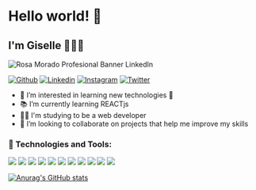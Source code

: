  <h1>Hello world! 💫</h1>
 <h2>I'm Giselle 👋👩‍💻</h2>
 

  ![Rosa Morado Profesional Banner LinkedIn](https://user-images.githubusercontent.com/69175205/130131483-c40d6cbe-6b11-40dc-b008-0f036a299af6.png)

[![Github](https://img.shields.io/badge/-Github-000?style=flat&logo=Github&logoColor=white)](https://github.com/gisellechaumont)
[![Linkedin](https://img.shields.io/badge/-LinkedIn-blue?style=flat&logo=Linkedin&logoColor=white)](https://www.linkedin.com/in/gisellechaumontmohr/)
[![Instagram](https://img.shields.io/badge/-Instagram-c13584?style=flat&labelColor=c13584&logo=instagram&logoColor=white)](https://www.instagram.com/gisellechaumont)
[![Twitter](https://img.shields.io/badge/-Twitter-1DA1F2?style=flat&logo=Twitter&logoColor=white)](https://twitter.com/gisellech)

 
 
<ul>
<li> 👀 I’m interested in learning new technologies 🤖 </li>
<li>📚 I’m currently learning REACTjs </li>
 <li> 👩‍💻 I'm studying to be a web developer </li>
<li>💞️ I’m looking to collaborate on projects that help me improve my skills </li>
</ul>

### 🔧 Technologies and Tools: 

<img src = "https://img.shields.io/badge/-HTML5-E34F26?style=flat&logo=html5&logoColor=white"> <img src = "https://img.shields.io/badge/-CSS3-1572B6?style=flat&logo=css3&logoColor=white">
<img src="https://img.shields.io/badge/-Bootstrap-563D7C?style=flat&logo=bootstrap&logoColor=white">
<img src="https://img.shields.io/badge/-JavaScript-eed718?style=flat&logo=javascript&logoColor=ffffff">
<img src="https://img.shields.io/badge/-React-000000?style=flat&logo=react&logoColor=00c8ff">
<img src="https://img.shields.io/badge/-MySQL-F29111?style=flat&logo=mysql&logoColor=FFFFFF">
<img src="https://img.shields.io/badge/-Express.js-787878?style=flat">
<img src="https://img.shields.io/badge/-Node.js-3C873A?style=flat&logo=Node.js&logoColor=white">
<img src="http://img.shields.io/badge/-Git-F1502F?style=flat&logo=git&logoColor=FFFFFF">
<img src="http://img.shields.io/badge/-Github-000000?style=flat&logo=github&logoColor=FFFFFF">
<img src="http://img.shields.io/badge/-VS%20Code-007ACC?style=flat&logo=visual%20studio%20code&logoColor=white">



 [![Anurag's GitHub stats](https://github-readme-stats.vercel.app/api?username=gisellechaumont)](https://github.com/anuraghazra/github-readme-stats)


<!---
gisellechaumont/gisellechaumont is a ✨ special ✨ repository because its `README.md` (this file) appears on your GitHub profile.
You can click the Preview link to take a look at your changes.
--->
